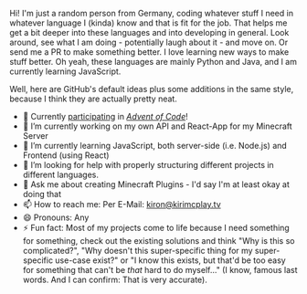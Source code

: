 Hi!
I'm just a random person from Germany, coding whatever stuff I need in whatever language I (kinda) know and that is fit for the job.
That helps me get a bit deeper into these languages and into developing in general.
Look around, see what I am doing - potentially laugh about it - and move on.
Or send me a PR to make something better.
I love learning new ways to make stuff better.
Oh yeah, these languages are mainly Python and Java, and I am currently learning JavaScript.

Well, here are GitHub's default ideas plus some additions in the same style, because I think they are actually pretty neat.

- 🎄 Currently [participating](https://github.com/kiriDevs/adventofcode) in [*Advent of Code*](https://adventofcode.com)!
- 🔭 I’m currently working on my own API and React-App for my Minecraft Server
- 🌱 I’m currently learning JavaScript, both server-side (i.e. Node.js) and Frontend (using React)
- 🤔 I’m looking for help with properly structuring different projects in different languages.
- 💬 Ask me about creating Minecraft Plugins - I'd say I'm at least okay at doing that
- 📫 How to reach me: Per E-Mail: [kiron@kirimcplay.tv](mailto:kiron@kirimcplay.tv)
- 😄 Pronouns: Any
- ⚡ Fun fact: Most of my projects come to life because I need something for something, check out the existing solutions and think "Why is this so complicated?", "Why doesn't this super-specific thing for my super-specific use-case exist?" or "I know this exists, but that'd be too easy for something that can't be *that* hard to do myself..." (I know, famous last words. And I can confirm: That is very accurate).

